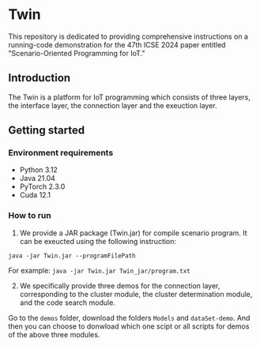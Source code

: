 # Twin



This repository is dedicated to providing comprehensive instructions on a running-code demonstration for the 47th ICSE 2024 paper entitled "Scenario-Oriented Programming for IoT."


## Introduction



The Twin is a platform for IoT programming which consists of three layers, the interface layer, the connection layer and the exeuction layer. 


## Getting started



### Environment requirements

* Python 3.12
* Java 21.04
* PyTorch 2.3.0
* Cuda 12.1


### How to run

1. We provide a JAR package (Twin.jar) for compile scenario program. It can be exeucted using the following instruction:

```java -jar Twin.jar --programFilePath```

For example: ```java -jar Twin.jar Twin_jar/program.txt ``` 

2. We specifically provide three demos for the connection layer, corresponding to the cluster module, the cluster determination module, and the code search module.

Go to the `demos` folder, download the folders `Models` and `dataSet-demo`. And then you can choose to donwload which one scipt or all scripts for demos of the above three modules. 


